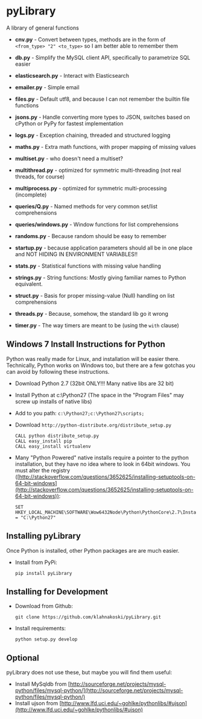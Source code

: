pyLibrary
=========


A library of general functions

  * **cnv.py** - Convert between types, methods are in the form of ```<from_type> "2" <to_type>``` so
I am better able to remember them

  * **db.py** - Simplify the MySQL client API, specifically to parametrize SQL easier

  * **elasticsearch.py** - Interact with Elasticsearch

  * **emailer.py** - Simple email

  * **files.py** - Default utf8, and because I can not remember the builtin file functions

  * **jsons.py** - Handle converting more types to JSON, switches based on cPython or PyPy for fastest implementation

  * **logs.py** - Exception chaining, threaded and structured logging

  * **maths.py** - Extra math functions, with proper mapping of missing values

  * **multiset.py** - who doesn't need a multiset?

  * **multithread.py** - optimized for symmetric multi-threading (not real threads, for course)

  * **multiprocess.py** - optimized for symmetric multi-processing (incomplete)

  * **queries/Q.py** - Named methods for very common set/list comprehensions

  * **queries/windows.py** - Window functions for list comprehensions

  * **randoms.py** - Because random should be easy to remember

  * **startup.py** - because application parameters should all be in one place and NOT HIDING IN ENVIRONMENT VARIABLES!!

  * **stats.py** - Statistical functions with missing value handling

  * **strings.py** - String functions:  Mostly giving familiar names to Python equivalent.

  * **struct.py** - Basis for proper missing-value (Null) handling on list comprehensions

  * **threads.py** - Because, somehow, the standard lib go it wrong

  * **timer.py** - The way timers are meant to be (using the ```with``` clause)





Windows 7 Install Instructions for Python
-----------------------------------------

Python was really made for Linux, and installation will be easier there.  Technically, Python works on Windows too, but
there are a few gotchas you can avoid by following these instructions.

  * Download Python 2.7 (32bit ONLY!!! Many native libs are 32 bit)
  * Install Python at c:\Python27 (The space in the "Program Files" may screw up installs of native libs)
  * Add to you path: ```c:\Python27;c:\Python27\scripts;```
  * Download ```http://python-distribute.org/distribute_setup.py```

        CALL python distribute_setup.py
        CALL easy_install pip
        CALL easy_install virtualenv

  * Many "Python Powered" native installs require a pointer to the python installation, but they have no idea where to
  look in 64bit windows.  You must alter the registry ([http://stackoverflow.com/questions/3652625/installing-setuptools-on-64-bit-windows](http://stackoverflow.com/questions/3652625/installing-setuptools-on-64-bit-windows)):

        SET HKEY_LOCAL_MACHINE\SOFTWARE\Wow6432Node\Python\PythonCore\2.7\InstallPath = "C:\Python27"

Installing pyLibrary
--------------------

Once Python is installed, other Python packages are are much easier.

  * Install from PyPi:

        pip install pyLibrary

Installing for Development
--------------------------

  * Download from Github:

        git clone https://github.com/klahnakoski/pyLibrary.git

  * Install requirements:

		python setup.py develop

Optional
--------

pyLibrary does not use these, but maybe you will find them useful:

  * Install MySqldb from [http://sourceforge.net/projects/mysql-python/files/mysql-python/](http://sourceforge.net/projects/mysql-python/files/mysql-python/)
  * Install ujson from [http://www.lfd.uci.edu/~gohlke/pythonlibs/#ujson](http://www.lfd.uci.edu/~gohlke/pythonlibs/#ujson)

